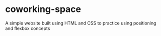 # coworking-space
A simple website built using HTML and CSS to practice using positioning and flexbox concepts

